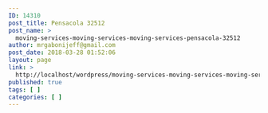```yaml
---
ID: 14310
post_title: Pensacola 32512
post_name: >
  moving-services-moving-services-moving-services-pensacola-32512
author: mrgabonijeff@gmail.com
post_date: 2018-03-28 01:52:06
layout: page
link: >
  http://localhost/wordpress/moving-services-moving-services-moving-services-pensacola-32512/
published: true
tags: [ ]
categories: [ ]
---
```

